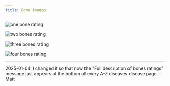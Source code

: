 ```yaml
---
title: Bone images
---
```

![one bone rating](/img/1-bone.gif)

![two bones rating](/img/2-bones.gif)

![three bones rating](/img/3-bones.gif)

![four bones rating](/img/4-bones.gif)

---

2025-01-04: I changed it so that now the "Full description of bones ratings" message just appears at the bottom of every A-Z diseases disease page. - Matt
